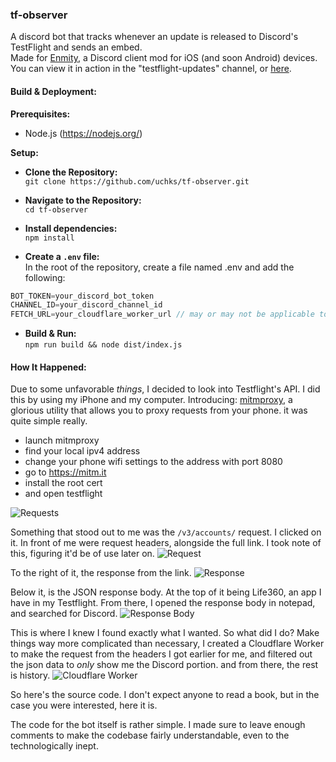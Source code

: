 ### tf-observer
A discord bot that tracks whenever an update is released to Discord's TestFlight and sends an embed. </br>
Made for [Enmity](https://discord.gg/rMdzhWUaGT), a Discord client mod for iOS (and soon Android) devices.
You can view it in action in the "testflight-updates" channel, or [here](https://canary.discord.com/channels/950850315601711176/1190458226861416498).

#### Build & Deployment:
**Prerequisites:**
- Node.js (https://nodejs.org/)

**Setup:**  </br>
- **Clone the Repository:**  </br>
`git clone https://github.com/uchks/tf-observer.git`

- **Navigate to the Repository:** </br>
`cd tf-observer`

- **Install dependencies:** </br>
`npm install`

- **Create a `.env` file:** </br>
In the root of the repository, create a file named .env and add the following: </br>
```ts
BOT_TOKEN=your_discord_bot_token
CHANNEL_ID=your_discord_channel_id
FETCH_URL=your_cloudflare_worker_url // may or may not be applicable to you
```

- **Build & Run:** </br>
`npm run build && node dist/index.js`

#### How It Happened:  </br>
Due to some unfavorable _things_, I decided to look into Testflight's API. I did this by using my iPhone and my computer. Introducing: [mitmproxy](https://github.com/mitmproxy/mitmproxy), a glorious utility that allows you to proxy requests from your phone. it was quite simple really. 
- launch mitmproxy
- find your local ipv4 address
- change your phone wifi settings to the address with port 8080
- go to https://mitm.it
- install the root cert
- and open testflight 

![Requests](https://unethicalcdn.com/private/requests.png)

Something that stood out to me was the `/v3/accounts/` request. I clicked on it. In front of me were request headers, alongside the full link. I took note of this, figuring it'd be of use later on.
![Request](https://unethicalcdn.com/private/request.png)

To the right of it, the response from the link.
![Response](https://unethicalcdn.com/private/response.png)

Below it, is the JSON response body. At the top of it being Life360, an app I have in my Testflight. From there, I opened the response body in notepad, and searched for Discord. 
![Response Body](https://unethicalcdn.com/private/responsebody.png)

This is where I knew I found exactly what I wanted. So what did I do? Make things way more complicated than necessary, I created a Cloudflare Worker to make the request from the headers I got earlier for me, and filtered out the json data to _only_ show me the Discord portion. and from there, the rest is history. 
![Cloudflare Worker](https://unethicalcdn.com/private/cfworker.png)

So here's the source code. I don't expect anyone to read a book, but in the case you were interested, here it is. 

The code for the bot itself is rather simple. I made sure to leave enough comments to make the codebase fairly understandable, even to the technologically inept.